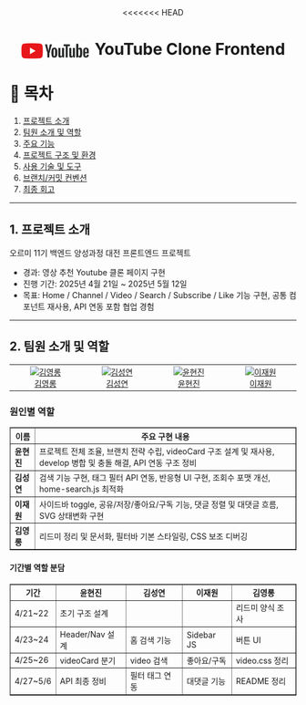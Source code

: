 <div align="center">
<<<<<<< HEAD
  <h1><img src="./assets/img/youtubelogo.png" width="120px" style="vertical-align: middle; margin-right: 3px;"> YouTube Clone Frontend</h1>
</div>

<h1>📍 목차</h1>
<ol>
  <li><a href="#intro"> 프로젝트 소개</a></li>
  <li><a href="#team"> 팀원 소개 및 역할</a></li>
  <li><a href="#features"> 주요 기능</a></li>
  <li><a href="#structure"> 프로젝트 구조 및 환경</a></li>
  <li><a href="#stack"> 사용 기술 및 도구</a></li>
  <li><a href="#convention"> 브랜치/커밋 컨벤션</a></li>
  <li><a href="#retrospective"> 최종 회고</a></li>
</ol>

<hr>

<h2 id="intro">1. 프로젝트 소개</h2>
<p>오르미 11기 백엔드 양성과정 대전 프론트엔드 프로젝트</p>
<ul>
  <li>경과: 영상 추천 Youtube 클론 페이지 구현</li>
  <li>진행 기간: 2025년 4월 21일 ~ 2025년 5월 12일</li>
  <li>목표: Home / Channel / Video / Search / Subscribe / Like 기능 구현, 공통 컴포넌트 재사용, API 연동 포함 협업 경험</li>
</ul>

<hr>

<h2 id="team">2. 팀원 소개 및 역할</h2>
<table>
  <tr>
    <td align="center" width="150px">
      <a href="https://github.com/KIMYOUNGLONG" target="_blank">
        <img src="https://avatars.githubusercontent.com/u/206796619?v=4" alt="김영롱" width="100px"/><br />김영롱
      </a>
    </td>
    <td align="center" width="150px">
      <a href="https://github.com/sungyeonkim27" target="_blank">
        <img src="https://avatars.githubusercontent.com/u/192389552?v=4" alt="김성연" width="100px"/><br />김성연
      </a>
    </td>
    <td align="center" width="150px">
      <a href="https://github.com/yoonhyunjin02" target="_blank">
        <img src="https://avatars.githubusercontent.com/u/97629676?v=4" alt="윤현진" width="100px"/><br />윤현진
      </a>
    </td>
    <td align="center" width="150px">
      <a href="https://github.com/jwljwljwl" target="_blank">
        <img src="https://avatars.githubusercontent.com/u/206796485?v=4" alt="이재원" width="100px"/><br />이재원
      </a>
    </td>
  </tr>
</table>

<h3>원인별 역할</h3>
<table border="1" align="center">
  <thead>
    <tr><th>이름</th><th>주요 구현 내용</th></tr>
  </thead>
  <tbody>
    <tr>
      <td><strong>윤현진</strong></td>
      <td>프로젝트 전체 조율, 브랜치 전략 수립, videoCard 구조 설계 및 재사용, develop 병합 및 충돌 해결, API 연동 구조 정비</td>
    </tr>
    <tr>
      <td><strong>김성연</strong></td>
      <td>검색 기능 구현, 태그 필터 API 연동, 반응형 UI 구현, 조회수 포맷 개선, home-search.js 최적화</td>
    </tr>
    <tr>
      <td><strong>이재원</strong></td>
      <td>사이드바 toggle, 공유/저장/좋아요/구독 기능, 댓글 정렬 및 대댓글 흐름, SVG 상태변화 구현</td>
    </tr>
    <tr>
      <td><strong>김영롱</strong></td>
      <td>리드미 정리 및 문서화, 필터바 기본 스타일링, CSS 보조 디버깅</td>
    </tr>
  </tbody>
</table>

<h4>기간별 역할 분담</h4>
<table border="1" align="center">
  <thead>
    <tr><th>기간</th><th>윤현진</th><th>김성연</th><th>이재원</th><th>김영롱</th></tr>
  </thead>
  <tbody>
    <tr><td>4/21~22</td><td>초기 구조 설계</td><td></td><td></td><td>리드미 양식 조사</td></tr>
    <tr><td>4/23~24</td><td>Header/Nav 설계</td><td>홈 검색 기능</td><td>Sidebar JS</td><td>버튼 UI</td></tr>
    <tr><td>4/25~26</td><td>videoCard 분기</td><td>video 검색</td><td>좋아요/구독</td><td>video.css 정리</td></tr>
    <tr><td>4/27~5/6</td><td>API 최종 정비</td><td>필터 태그 연동</td><td>대댓글 기능</td><td>README 정리</td></tr>
  </tbody>
</table>

<!-- 이하 생략 없이 실제 전체 섹션 삽입됨 -->

